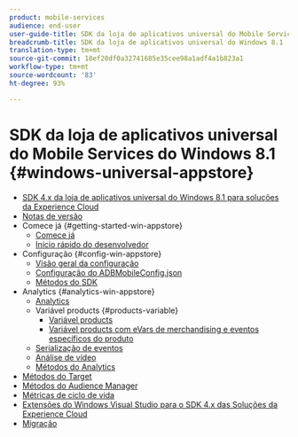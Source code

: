 ```yaml
---
product: mobile-services
audience: end-user
user-guide-title: SDK da loja de aplicativos universal do Mobile Services do Windows 8.1
breadcrumb-title: SDK da loja de aplicativos universal do Windows 8.1
translation-type: tm+mt
source-git-commit: 18ef20df0a32741685e35cee98a1adf4a1b823a1
workflow-type: tm+mt
source-wordcount: '83'
ht-degree: 93%

---
```



# SDK da loja de aplicativos universal do Mobile Services do Windows 8.1 {#windows-universal-appstore}

+ [SDK 4.x da loja de aplicativos universal do Windows 8.1 para soluções da Experience Cloud](overview.md)
+ [Notas de versão](release-notes.md)
+ Comece já {#getting-started-win-appstore}
   + [Comece já](c-getting-started/c-getting-started.md)
   + [Início rápido do desenvolvedor](c-getting-started/dev-qs.md)
+ Configuração {#config-win-appstore}
   + [Visão geral da configuração](c-configuration/c-configuration.md)
   + [Configuração do ADBMobileConfig.json](c-configuration/c.json.md)
   + [Métodos do SDK](c-configuration/methods.md)
+ Analytics {#analytics-win-appstore}
   + [Analytics](analytics/analytics.md)
   + Variável products {#products-variable}
      + [Variável products](analytics/products/products.md)
      + [Variável products com eVars de merchandising e eventos específicos do produto](analytics/products/products-variable-evars-events.md)
   + [Serialização de eventos](analytics/event-serialization.md)
   + [Análise de vídeo](analytics/video-qs.md)
   + [Métodos do Analytics](analytics/analytics-methods.md)
+ [Métodos do Target](target/target-methods.md)
+ [Métodos do Audience Manager](audiencemgmt/audience-manager-methods.md)
+ [Métricas de ciclo de vida](metrics.md)
+ [Extensões do Windows Visual Studio para o SDK 4.x das Soluções da Experience Cloud](extensions/win-vse-4x.md)
+ [Migração](migration-v3.md)
